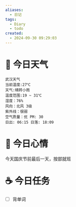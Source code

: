 ```yaml
---
aliases:
  - 日记
tags:
  - Diary
  - todo
created:
  - 2024-09-30 09:29:03
---
```

# 🌅 今日天气

``` 
武汉天气
当前温度:27℃
天气:晴转小雨
温度范围:19 ~ 31℃
湿度：76%
风向：北风 3级
紫外线：很弱
空气质量：优 PM: 30
日出: 06:15 日落: 18:09
```

# 🍋 今日心情

今天国庆节前最后一天，按部就班

# ☕ 今日任务

- [ ] 背单词



